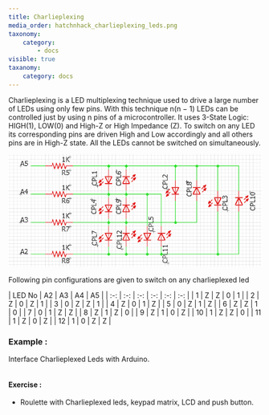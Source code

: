 ```yaml
---
title: Charlieplexing
media_order: hatchnhack_charlieplexing_leds.png
taxonomy:
    category:
        - docs
visible: true
taxanomy:
    category: docs
---
```


Charlieplexing is a LED multiplexing technique used to drive a large number of LEDs using only few pins. With this technique n(n − 1) LEDs can be controlled just by using n pins of a microcontroller. It uses 3-State Logic: HIGH(1), LOW(0) and High-Z or High Impedance (Z). To switch on any LED its corresponding pins are driven High and Low accordingly and all others pins are in High-Z state. All the LEDs cannot be switched on simultaneously.

![hatchnhack_charlieplexing_leds](hatchnhack_charlieplexing_leds.png?classes=caption "ARBD1 Charlieplexed LEDs")

Following pin configurations are given to switch on any charlieplexed led  

| LED No | A2 | A3 | A4 | A5 |
| :-: | :-: | :-: | :-: | :-: | :-: |
| 1 | Z | Z | 0 | 1 |
| 2 | Z | 0 | Z | 1 |
| 3 | 0 | Z | Z | 1 |
| 4 | Z | 0 | 1 | Z |
| 5 | 0 | Z | 1 | Z |
| 6 | Z | Z | 1 | 0 |
| 7 | 0 | 1 | Z | Z |
| 8 | Z | 1 | Z | 0 |
| 9 | Z | 1 | 0 | Z |
| 10 | 1 | Z | Z | 0 |
| 11 | 1 | Z | 0 | Z |
| 12 | 1 | 0 | Z | Z |
### Example :
Interface Charlieplexed Leds with Arduino.
```arduino

```

#### Exercise :
+ Roulette with Charlieplexed leds, keypad matrix, LCD and push button.